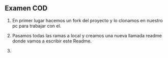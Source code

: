 ## Examen COD

1. En primer lugar hacemos un fork del proyecto y lo clonamos en nuestro pc para trabajar con el.

2. Pasamos todas las ramas a local y creamos una nueva llamada readme donde vamos a escribir este Readme.

3. 